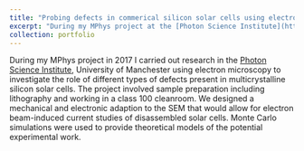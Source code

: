```yaml
---
title: "Probing defects in commerical silicon solar cells using electron microscopy"
excerpt: "During my MPhys project at the [Photon Science Institute](https://www.psi.manchester.ac.uk/), University of Manchester I used electron microscopy to investigate the role of different types of defects present in multicrystalline silicon solar cells."
collection: portfolio
---
```


During my MPhys project in 2017 I carried out research in the [Photon Science Institute](https://www.psi.manchester.ac.uk/), University of Manchester using electron microscopy to investigate the role of different types of defects present in multicrystalline silicon solar cells. The project involved sample preparation including lithography and working in a class 100 cleanroom. We designed a mechanical and electronic adaption to the SEM that would allow for electron beam-induced current studies of disassembled solar cells. Monte Carlo simulations were used to provide theoretical models of the potential experimental work.
